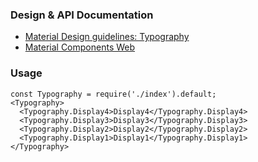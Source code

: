 ### Design & API Documentation

- [Material Design guidelines: Typography](https://material.io/guidelines/style/typography.html)
- [Material Components Web](https://material.io/components/web/catalog/typography/)

### Usage

```
const Typography = require('./index').default;
<Typography>
  <Typography.Display4>Display4</Typography.Display4>
  <Typography.Display3>Display3</Typography.Display3>
  <Typography.Display2>Display2</Typography.Display2>
  <Typography.Display1>Display1</Typography.Display1>
</Typography>
```